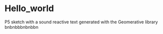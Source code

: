 # Hello_world
P5 sketch with a sound reactive text generated with the Geomerative library
bnbnbbbnbnbbn
